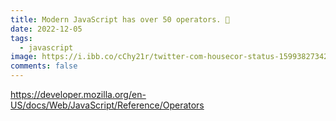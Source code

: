 ```yaml
---
title: Modern JavaScript has over 50 operators. 🤯
date: 2022-12-05
tags:
  - javascript
image: https://i.ibb.co/cChy21r/twitter-com-housecor-status-1599382734232637441.png
comments: false
---
```

<https://developer.mozilla.org/en-US/docs/Web/JavaScript/Reference/Operators>